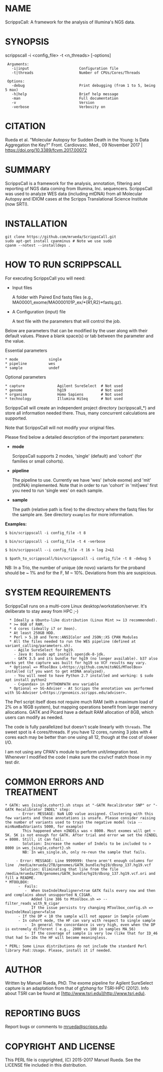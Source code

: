 # NAME

ScrippsCall: A framework for the analysis of Illumina's NGS data.

# SYNOPSIS

scrippscall -i &lt;config\_file> -t &lt;n\_threads> \[-options\]

     Arguments:
       -i|input                       Configuration file
       -t|threads                     Number of CPUs/Cores/Threads

     Options:
       -debug                         Print debugging (from 1 to 5, being 5 max)
       -h|help                        Brief help message
       -man                           Full documentation
       -v                             Version
       -verbose                       Verbosity on

# CITATION

Rueda et al. "Molecular Autopsy for Sudden Death in the Young: Is Data Aggregation the Key?" Front. Cardiovasc. Med., 09 November 2017 | https://doi.org/10.3389/fcvm.2017.00072

# SUMMARY

ScrippsCall is a framework for the analysis, annotation, filtering and reporting of NGS data coming from Illumina, Inc. sequencers. ScrippsCall was used to analyze WES data (including mtDNA) from all Molecular Autopsy and IDIOM cases at the Scripps Translational Science Institute (now SRTI).

# INSTALLATION

    git clone https://github.com/mrueda/ScrippsCall.git
    sudo apt-get install cpanminus # Note we use sudo
    cpanm --notest --installdeps .

# HOW TO RUN SCRIPPSCALL

For executing ScrippsCall you will need:

- Input files

    A folder with Paired End fastq files (e.g., MA00001\_exome/MA0000101P\_ex/\*{R1,R2}\*fastq.gz).

- A Configuration (input) file

    A text file with the parameters that will control the job.

Below are parameters that can be modified by the user along with their default values. 
Pleave a blank space(s) or tab between the parameter and the value. 

Essential parameters

    * mode              single   
    * pipeline          wes             
    * sample            undef            

Optional parameters 

    * capture               Agilent SureSelect  # Not used
    * genome                hg19                # Not used
    * organism              Homo Sapiens        # Not used
    * technology            Illumina HiSeq      # Not used

ScrippsCall will create an independent project directory (scrippscall\_\*) and store all information needed there. Thus, many concurrent calculations are supported.

Note that ScrippsCall will not modify your original files.

Please find below a detailed description of the important parameters:

- **mode**

    ScrippsCall supports 2 modes, 'single' (default) and 'cohort' (for families or small cohorts).

- **pipeline**

    The pipeline to use. Currently we have 'wes' (whole exome) and 'mit' (mtDNA) implemented. Note that in order to run 'cohort' in 'mit|wes' first you need to run 'single wes' on each sample.

- **sample**

    The path (relative path is fine) to the directory where the fastq files for the sample are. See directory `examples` for more information.

**Examples:**

    $ bin/scrippscall -i config_file -t 8

    $ bin/scrippscall -i config_file -t 4 -verbose

    $ bin/scrippscall --i config_file -t 16 > log 2>&1

    $ $path_to_scrippscall/bin/scrippscall -i config_file -t 8 -debug 5

NB: In a Trio, the number of unique (de novo) variants for the proband should be ~ 1% and for the F, M ~ 10%. Deviations from this are suspicious.

# SYSTEM REQUIREMENTS

ScrippsCall runs on a multi-core Linux desktop/workstation/server. It's deliberate to stay away from HPC ;-) 

      * Ideally a Ubuntu-like distribution (Linux Mint >= 13 recommended).
      * >= 8GB of RAM.
      * 4 cores (ideally i7 or Xeon).
      * At least 250GB HDD.
      * Perl > 5.10 and Term::ANSIColor and JSON::XS CPAN Modules
      * All the files needed to run the WES pipeline (defined at variant_calling/parameters.sh).
        - Agile SureSelect for hg19.
        - Java 8: $sudo apt install openjdk-8-jdk.
        - GATK 3.5 and its bundle for hg19 (no longer available). b37 also works yet the capture was built for hg19 so VCF results may vary.
      * Optional => MToolBox L<https://github.com/mitoNGS/MToolBox> installed (if you want to get mtDNA analyzed).
        - You will need to have Python 2.7 installed and working: $ sudo apt install python2
        - C<pandas> in $PYTHONPATH env variable
      * Optional => SG-Adviser - At Scripps the annotation was performed with SG-Adviser L<https://genomics.scripps.edu/adviser>.
    

The Perl script itself does not require much RAM (with a maximum load of 2% on a 16GB system), but mapping operations benefit from larger memory allocations. GATK and Picard have a default RAM allocation of 8GB, which users can modify as needed.

The code is fully parallelized but doesn't scale linearly with `threads`. The sweet spot is 4 cores/threads. If you have 12 cores, running 3 jobs with 4 cores each may be better than one using all 12, though at the cost of slower I/O.

I am not using any CPAN's module to perform unit/integration test. Whenever I modified the code I make sure the csv/vcf match those in my test dir.

# COMMON ERRORS AND TREATMENT

    * GATK: wes_{single,cohort}.sh stops at "-GATK Recalibrator SNP" or "-GATK Recalibrator INDEL" step:
          - Error: MESSAGE: NaN LOD value assigned. Clustering with this few variants and these annotations is unsafe. Please consider raising the number of variants used to train the negative model (via --minNumBadVariants 5000, for example)
            This happened when nINDELs was < 8000. Most exomes will get ~ 5K. 5K is not enough for GATK. After trial and error we set the nINDEL = 8000. Still, it can fail.
            Solution: Increase the number of Indels to be included to > 8000 in wes_{single,cohort}.sh
            NB: In wes_single.sh, only re-reun the sample that fails.

         - Error: MESSAGE: Line 9999999: there aren't enough columns for line  /media/mrueda/2TB/genomes/GATK_bundle/hg19/dbsnp_137.hg19.vcf
           Solution: Eliminating that line from the file /media/mrueda/2TB/genomes/GATK_bundle/hg19/dbsnp_137.hg19.vcf.ori and fill a README.
    * MTOOLBOX:
          -  Fails:
             -  When UseIndelRealigner=true GATK fails every now and then and complains about unsupported N_CIGAR.
                Added line 386 to Mtoolbox.sh => --filter_reads_with_N_cigar
                If the issue persists try changing MToolbox_config.sh => UseIndelRealigner=false
          - If the DP < 10 the sample will not appear in Sample column
          - In cohort mode, the HF can vary with respect to single sample
             -  In general the concordance is very high, even when the DP is extremely different ( e.g., 2000 vs 100 in samples MA_56)
             -  If the coverage of sample is very low (like that for ID_46 that had 5x-10x the HF will become meaningless.

    * PERL: Some Linux distributions do not include the standard Perl library Pod::Usage. Please, install it if needed.

# AUTHOR

Written by Manuel Rueda, PhD.
The exome pipeline for Agilent SureSelect capture is an adaptation from that of _gfzhang_ for TSRI-HPC (2012).
Info about TSRI can be found at [http://www.tsri.edu](http://www.tsri.edu).

# REPORTING BUGS

Report bugs or comments to <mrueda@scripps.edu>.

# COPYRIGHT AND LICENSE

This PERL file is copyrighted, (C) 2015-2017 Manuel Rueda. See the LICENSE file included in this distribution.
